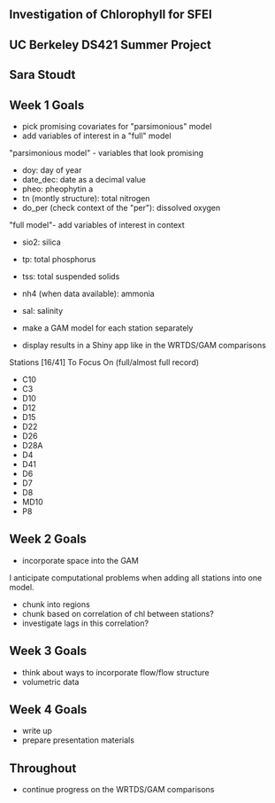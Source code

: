 ## Investigation of Chlorophyll for SFEI

## UC Berkeley DS421 Summer Project

## Sara Stoudt 


## Week 1 Goals

- pick promising covariates for "parsimonious" model
- add variables of interest in a "full" model

"parsimonious model" - variables that look promising

- doy: day of year
- date_dec: date as a decimal value
- pheo: pheophytin a
- tn (montly structure): total nitrogen
- do_per (check context of the "per"): dissolved oxygen

"full model"- add variables of interest in context

- sio2: silica
- tp: total phosphorus
- tss: total suspended solids
- nh4 (when data available): ammonia 
- sal: salinity

- make a GAM model for each station separately
- display results in a Shiny app like in the WRTDS/GAM comparisons

Stations [16/41] To Focus On (full/almost full record)

- C10
- C3
- D10
- D12
- D15
- D22
- D26
- D28A
- D4
- D41
- D6
- D7
- D8
- MD10
- P8
 


## Week 2 Goals

- incorporate space into the GAM

I anticipate computational problems when adding all stations into one model.

- chunk into regions
- chunk based on correlation of chl between stations?
- investigate lags in this correlation?

## Week 3 Goals

- think about ways to incorporate flow/flow structure
- volumetric data

## Week 4 Goals

- write up
- prepare presentation materials


## Throughout

- continue progress on the WRTDS/GAM comparisons